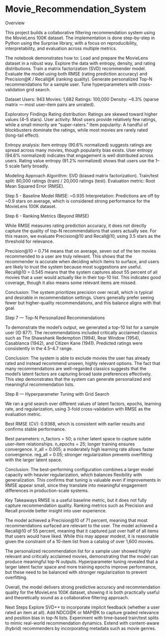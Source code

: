 # Movie_Recommendation_System
Overview

This project builds a collaborative filtering recommendation system using the MovieLens 100K dataset. The implementation is done step-by-step in Python using the Surprise library, with a focus on reproducibility, interpretability, and evaluation across multiple metrics.

The notebook demonstrates how to:
Load and prepare the MovieLens dataset in a robust way.
Explore the data with entropy, density, and rating distributions.
Train a matrix factorization (SVD) recommender model.
Evaluate the model using both RMSE (rating prediction accuracy) and Precision@K / Recall@K (ranking quality).
Generate personalized Top-N recommendations for a sample user.
Tune hyperparameters with cross-validation grid search.


Dataset
Users: 943
Movies: 1,682
Ratings: 100,000
Density: ~6.3% (sparse matrix — most user–item pairs are unrated).


Exploratory Findings
Rating distribution: Ratings are skewed toward higher values (4–5 stars).
User activity: Most users provide relatively few ratings, while a small minority are “super-raters.”
Item popularity: A handful of blockbusters dominate the ratings, while most movies are rarely rated (long-tail effect).

Entropy analysis:
Item entropy (90.6% normalized) suggests ratings are spread across many movies, though popularity bias exists.
User entropy (94.6% normalized) indicates that engagement is well distributed across users.
Rating value entropy (91.2% normalized) shows that users use the 1–5 scale fairly broadly.



Modeling Approach
Algorithm: SVD (biased matrix factorization).
Train/test split: 80,000 ratings (train) / 20,000 ratings (test).
Evaluation metric: Root Mean Squared Error (RMSE).

Step 5 - Baseline Model 
RMSE: ~0.935
Interpretation: Predictions are off by ~0.9 stars on average, which is considered strong performance for the MovieLens 100K dataset.

Step 6 - Ranking Metrics (Beyond RMSE)

While RMSE measures rating prediction accuracy, it does not directly capture the quality of top-N recommendations that users actually see. For this reason, we evaluate Precision@10 and Recall@10, using 3.5 stars as the threshold for relevance.

Precision@10 = 0.714 means that on average, seven out of the ten movies recommended to a user are truly relevant. This shows that the recommender is accurate when deciding which items to surface, and users are likely to trust the system because most suggestions are useful.
Recall@10 = 0.545 means that the system captures about 55 percent of all movies that a user would actually like in their top-10 list. This indicates good coverage, though it also means some relevant items are missed.

Conclusion: The system prioritizes precision over recall, which is typical and desirable in recommendation settings. Users generally prefer seeing fewer but higher-quality recommendations, and this balance aligns with that goal.



Step 7 — Top-N Personalized Recommendations

To demonstrate the model’s output, we generated a top-10 list for a sample user (ID 877). The recommendations included critically acclaimed classics such as The Shawshank Redemption (1994), Rear Window (1954), Casablanca (1942), and Citizen Kane (1941). Predicted ratings were consistently in the 4.5–4.7 range.

Conclusion: The system is able to exclude movies the user has already rated and instead recommend unseen, highly relevant options. The fact that many recommendations are well-regarded classics suggests that the model’s latent factors are capturing broad taste preferences effectively. This step demonstrates that the system can generate personalized and meaningful recommendation lists.

Step 8 — Hyperparameter Tuning with Grid Search

We ran a grid search over different values of latent factors, epochs, learning rate, and regularization, using 3-fold cross-validation with RMSE as the evaluation metric.

Best RMSE (CV): 0.9368, which is consistent with earlier results and confirms stable performance.

Best parameters:
n_factors = 50; a richer latent space to capture subtle user–item relationships.
n_epochs = 25; longer training ensures convergence.
lr_all = 0.005; a moderately high learning rate allows faster convergence.
reg_all = 0.05; stronger regularization prevents overfitting with the larger latent space.

Conclusion: The best-performing configuration combines a larger model capacity with heavier regularization, which balances flexibility with generalization. This confirms that tuning is valuable even if improvements in RMSE appear small, since they translate into meaningful engagement differences in production-scale systems.



Key Takeaways
RMSE is a useful baseline metric, but it does not fully capture recommendation quality. Ranking metrics such as Precision and Recall provide better insight into user experience.

The model achieved a Precision@10 of 71 percent, meaning that most recommendations surfaced are relevant to the user. The model achieved a Recall@10 of 55 percent, meaning that it captured just over half of all items that users would have liked. While this may appear modest, it is reasonable given the constraint of a 10-item list from a catalog of over 1,600 movies.

The personalized recommendation list for a sample user showed highly relevant and critically acclaimed movies, demonstrating that the model can produce meaningful top-N outputs. Hyperparameter tuning revealed that a larger latent factor space and more training epochs improve performance, but these need to be balanced with stronger regularization to prevent overfitting.

Overall, the model delivers strong predictive accuracy and recommendation quality for the MovieLens 100K dataset, showing it is both practically useful and theoretically sound as a collaborative filtering approach.



Next Steps
Explore SVD++ to incorporate implicit feedback (whether a user rated an item at all).
Add NDCG@K or MAP@K to capture graded relevance and position bias in top-N lists.
Experiment with time-based train/test splits to mimic real-world recommendation dynamics.
Extend with content-aware (hybrid) recommenders by incorporating metadata such as movie genres.
